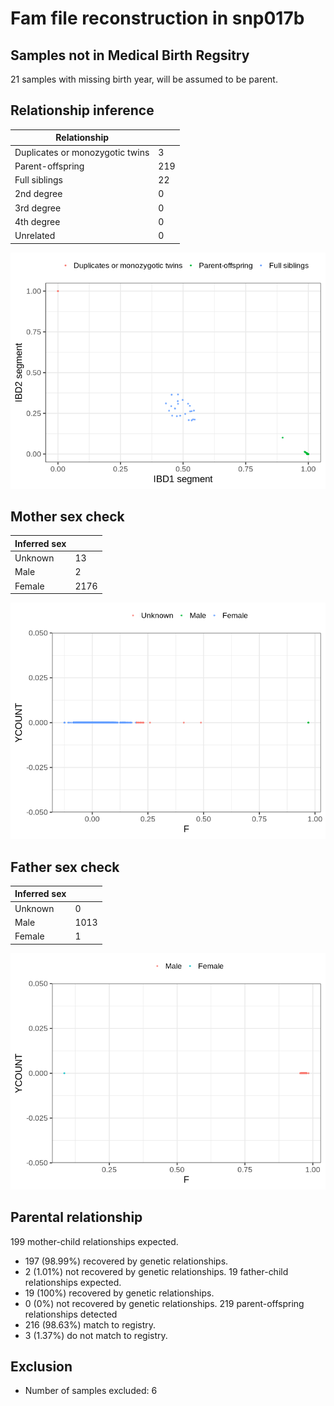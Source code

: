 # Fam file reconstruction in snp017b
## Samples not in Medical Birth Regsitry
21 samples with missing birth year, will be assumed to be parent.
## Relationship inference
| Relationship |   |
| ------------ | - |
| Duplicates or monozygotic twins| 3 |
| Parent-offspring| 219 |
| Full siblings| 22 |
| 2nd degree| 0 |
| 3rd degree| 0 |
| 4th degree| 0 |
| Unrelated| 0 |

![](fam_reconstruction/ibd_plot.png)
## Mother sex check
| Inferred sex |   |
| ------------ | - |
| Unknown | 13 |
| Male | 2 |
| Female | 2176 |

![](fam_reconstruction/mother_sex_plot.png)
## Father sex check
| Inferred sex |   |
| ------------ | - |
| Unknown | 0 |
| Male | 1013 |
| Female | 1 |

![](fam_reconstruction/father_sex_plot.png)
## Parental relationship
199 mother-child relationships expected.
- 197 (98.99%) recovered by genetic relationships.
- 2 (1.01%) not recovered by genetic relationships.
19 father-child relationships expected.
- 19 (100%) recovered by genetic relationships.
- 0 (0%) not recovered by genetic relationships.
219 parent-offspring relationships detected
- 216 (98.63%) match to registry.
- 3 (1.37%) do not match to registry.
## Exclusion
- Number of samples excluded: 6
